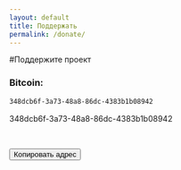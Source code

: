 ```yaml
---
layout: default
title: Поддержать
permalink: /donate/
---
```

<p>#Поддержите проект</p>

### Bitcoin:

```html
348dcb6f-3a73-48a8-86dc-4383b1b08942
```
<div id="code">348dcb6f-3a73-48a8-86dc-4383b1b08942</div>
<p class="buttons">
<br>
</p>
<button class="glo" id="copy">Копировать адрес</button>
